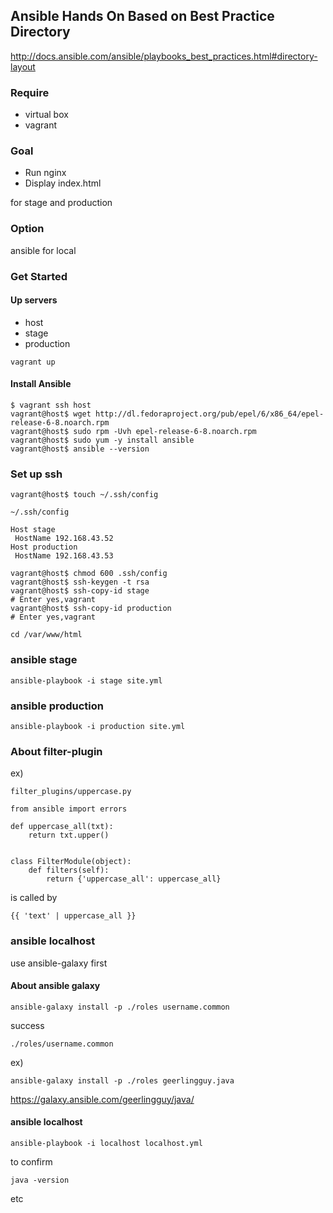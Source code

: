 ## Ansible Hands On Based on Best Practice Directory

http://docs.ansible.com/ansible/playbooks_best_practices.html#directory-layout

### Require

- virtual box
- vagrant

### Goal

- Run nginx
- Display index.html

for stage and production

### Option

ansible for local

### Get Started

#### Up servers

- host
- stage
- production

`vagrant up`

#### Install Ansible

```
$ vagrant ssh host
vagrant@host$ wget http://dl.fedoraproject.org/pub/epel/6/x86_64/epel-release-6-8.noarch.rpm
vagrant@host$ sudo rpm -Uvh epel-release-6-8.noarch.rpm
vagrant@host$ sudo yum -y install ansible
vagrant@host$ ansible --version
```

### Set up ssh

```
vagrant@host$ touch ~/.ssh/config
```

`~/.ssh/config`

```
Host stage
 HostName 192.168.43.52
Host production
 HostName 192.168.43.53
```

```
vagrant@host$ chmod 600 .ssh/config
vagrant@host$ ssh-keygen -t rsa
vagrant@host$ ssh-copy-id stage
# Enter yes,vagrant
vagrant@host$ ssh-copy-id production
# Enter yes,vagrant
```

`cd /var/www/html`

### ansible stage

```
ansible-playbook -i stage site.yml
```

### ansible production

```
ansible-playbook -i production site.yml
```

### About filter-plugin

ex)

`filter_plugins/uppercase.py`

```
from ansible import errors

def uppercase_all(txt):
    return txt.upper()


class FilterModule(object):
    def filters(self):
        return {'uppercase_all': uppercase_all}
```

is called by

`{{ 'text' | uppercase_all }}`

### ansible localhost

use ansible-galaxy first

#### About ansible galaxy

`ansible-galaxy install -p ./roles username.common`

success

`./roles/username.common`

ex)

`ansible-galaxy install -p ./roles geerlingguy.java`

https://galaxy.ansible.com/geerlingguy/java/

#### ansible localhost

```
ansible-playbook -i localhost localhost.yml
```

to confirm

`java -version`

etc
